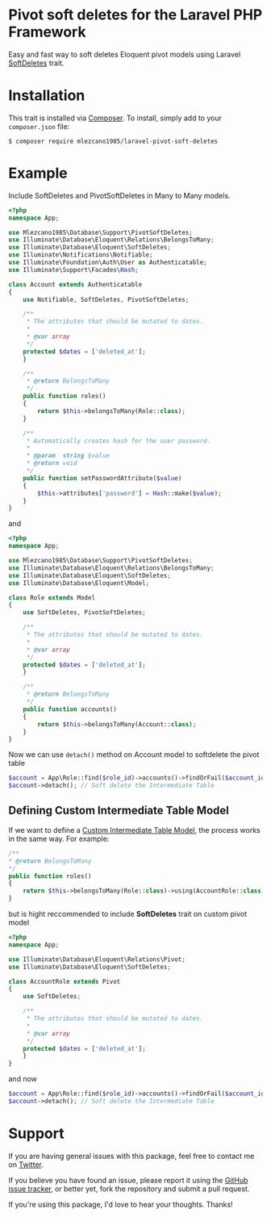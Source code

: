 # Pivot soft deletes for the Laravel PHP Framework
Easy and fast way to soft deletes Eloquent pivot models using Laravel [SoftDeletes](https://laravel.com/docs/eloquent#soft-deleting) trait.

# Installation
This trait is installed via [Composer](http://getcomposer.org/). To install, simply add to your `composer.json` file:
```
$ composer require mlezcano1985/laravel-pivot-soft-deletes
```
# Example
Include SoftDeletes and PivotSoftDeletes in Many to Many models.
```php
<?php
namespace App;

use Mlezcano1985\Database\Support\PivotSoftDeletes;
use Illuminate\Database\Eloquent\Relations\BelongsToMany;
use Illuminate\Database\Eloquent\SoftDeletes;
use Illuminate\Notifications\Notifiable;
use Illuminate\Foundation\Auth\User as Authenticatable;
use Illuminate\Support\Facades\Hash;

class Account extends Authenticatable
{
    use Notifiable, SoftDeletes, PivotSoftDeletes;

    /**
     * The attributes that should be mutated to dates.
     *
     * @var array
     */
    protected $dates = ['deleted_at'];
    }

    /**
     * @return BelongsToMany
     */
    public function roles()
    {
        return $this->belongsToMany(Role::class);
    }

    /**
     * Automatically creates hash for the user password.
     *
     * @param  string $value
     * @return void
     */
    public function setPasswordAttribute($value)
    {
        $this->attributes['password'] = Hash::make($value);
    }
}
```
and
```php
<?php
namespace App;

use Mlezcano1985\Database\Support\PivotSoftDeletes;
use Illuminate\Database\Eloquent\Relations\BelongsToMany;
use Illuminate\Database\Eloquent\SoftDeletes;
use Illuminate\Database\Eloquent\Model;

class Role extends Model
{
    use SoftDeletes, PivotSoftDeletes;

    /**
     * The attributes that should be mutated to dates.
     *
     * @var array
     */
    protected $dates = ['deleted_at'];
    }

    /**
     * @return BelongsToMany
     */
    public function accounts()
    {
        return $this->belongsToMany(Account::class);
    }
}
```
Now we can use `detach()` method on Account model to softdelete the pivot table
```php
$account = App\Role::find($role_id)->accounts()->findOrFail($account_id)
$account->detach(); // Soft delete the Intermediate Table
```
## Defining Custom Intermediate Table Model
If we want to define a [Custom Intermediate Table Model](https://laravel.com/docs/eloquent-relationships#many-to-many), the process works in the same way. For example:
```php
/**
* @return BelongsToMany
*/
public function roles()
{
    return $this->belongsToMany(Role::class)->using(AccountRole::class);
}
```
but is hight reccommended to include **SoftDeletes** trait on custom pivot model
```php
<?php
namespace App;

use Illuminate\Database\Eloquent\Relations\Pivot;
use Illuminate\Database\Eloquent\SoftDeletes;

class AccountRole extends Pivot
{
    use SoftDeletes;

    /**
     * The attributes that should be mutated to dates.
     *
     * @var array
     */
    protected $dates = ['deleted_at'];
    }
}
```
and now
```php
$account = App\Role::find($role_id)->accounts()->findOrFail($account_id)
$account->detach(); // Soft delete the Intermediate Table
```

# Support
If you are having general issues with this package, feel free to contact me on [Twitter](https://twitter.com/mlezcano1985).

If you believe you have found an issue, please report it using the [GitHub issue tracker](https://github.com/mlezcano1985/laravel-pivot-soft-deletes/issues), or better yet, fork the repository and submit a pull request.

If you're using this package, I'd love to hear your thoughts. Thanks!

